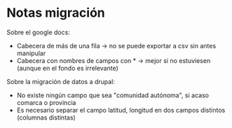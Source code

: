 # Notas migración

Sobre el google docs:
* Cabecera de más de una fila -> no se puede exportar a csv sin antes manipular
* Cabecera con nombres de campos con * -> mejor si no estuviesen (aunque en el fondo es irrelevante)

Sobre la migración de datos a drupal:
* No existe ningún campo que sea "comunidad autónoma", si acaso comarca o provincia
* Es necesario separar el campo latitud, longitud en dos campos distintos (columnas distintas)